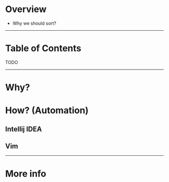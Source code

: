 # Overview
- Why we should sort?

--------
# Table of Contents
TODO

--------
# Why?


# How? (Automation)
## Intellij IDEA

## Vim


--------
# More info
